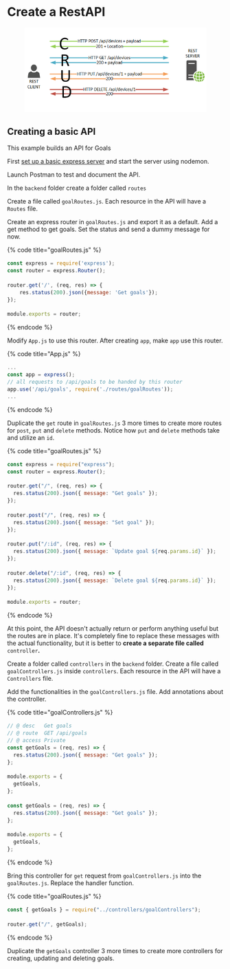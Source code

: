 # Create a RestAPI

<figure><img src="../../.gitbook/assets/image (1).png" alt=""><figcaption></figcaption></figure>

## Creating a basic API&#x20;

This example builds an API for Goals

First [set up a basic express server](https://abhyas-kanaujia.gitbook.io/core/web/express#backend-files-and-folders) and start the server using nodemon.&#x20;

Launch Postman to test and document the API.&#x20;

In the `backend` folder create a folder called `routes`

Create a file called `goalRoutes.js`. Each resource in the API will have a `Routes` file.&#x20;

Create an express router in `goalRoutes.js` and export it as a default. Add a get method to get goals. Set the status and send a dummy message for now.&#x20;

{% code title="goalRoutes.js" %}
```javascript
const express = require('express');
const router = express.Router();

router.get('/', (req, res) => {
    res.status(200).json({message: 'Get goals'});
});

module.exports = router;
```
{% endcode %}

Modify `App.js` to use this router. After creating `app`, make `app` use this router.

{% code title="App.js" %}
```javascript
...
const app = express();
// all requests to /api/goals to be handed by this router
app.use('/api/goals', require('./routes/goalRoutes'));
...
```
{% endcode %}

Duplicate the `get` route in `goalRoutes.js` 3 more times to create more routes for `post`, `put` and `delete` methods. Notice how `put` and `delete` methods take and utilize an `id`.

{% code title="goalRoutes.js" %}
```javascript
const express = require("express");
const router = express.Router();

router.get("/", (req, res) => {
  res.status(200).json({ message: "Get goals" });
});

router.post("/", (req, res) => {
  res.status(200).json({ message: "Set goal" });
});

router.put("/:id", (req, res) => {
  res.status(200).json({ message: `Update goal ${req.params.id}` });
});

router.delete("/:id", (req, res) => {
  res.status(200).json({ message: `Delete goal ${req.params.id}` });
});

module.exports = router;
```
{% endcode %}

At this point, the API doesn't actually return or perform anything useful but the routes are in place. It's completely fine to replace these messages with the actual functionality, but it is better to **create a separate file called** `controller`**.**

Create a folder called `controllers` in the `backend` folder. Create a file called `goalControllers.js` inside `controllers`. Each resource in the API will have a `Controllers` file.&#x20;

Add the functionalities in the `goalControllers.js` file. Add annotations about the controller.&#x20;

{% code title="goalControllers.js" %}
```javascript
// @ desc   Get goals
// @ route  GET /api/goals
// @ access Private
const getGoals = (req, res) => {
  res.status(200).json({ message: "Get goals" });
};

module.exports = {
  getGoals,
};

const getGoals = (req, res) => {
  res.status(200).json({ message: "Get goals" });
};

module.exports = {
  getGoals,
};
```
{% endcode %}

Bring this controller for `get` request from `goalControllers.js` into the `goalRoutes.js`. Replace the handler function.&#x20;

{% code title="goalRoutes.js" %}
```javascript
const { getGoals } = require("../controllers/goalControllers");

router.get("/", getGoals);
```
{% endcode %}

Duplicate the `getGoals` controller 3 more times to create more controllers for creating, updating and deleting goals.&#x20;

